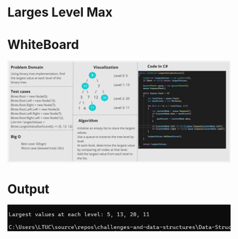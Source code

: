 ﻿# Larges Level Max
 
 # WhiteBoard
![Whiteboard](./Whiteboard.jpg)

 # Output
![Whiteboard](./output.png)